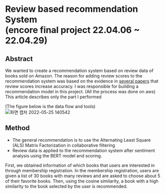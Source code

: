 # Review based recommendation System</br>(encore final project 22.04.06 ~ 22.04.29)

## Abstract
We wanted to create a recommendation system based on review data of books sold on Amazon. The reason for adding review scores to the recommendation system was based on the evidence in <a href="https://github.com/eundata/Recommendation-System/blob/main/papaers.md">several papers</a> that review scores increase accuracy. I was responsible for building a recommendation model in this project. (All the process was done on aws)  
This article describes only the part I performed  

(The figure below is the data flow and tools)
![화면 캡처 2022-05-25 140542](https://user-images.githubusercontent.com/96279383/170183938-9f9af045-8b36-4eec-9ce0-b9de168f2780.png)

## Method
- The general recommendation is to use the Alternating Least Square (ALS) Matrix Factorization in collaborative filtering  
- Review data is applied to the recommendation system after sentiment analysis using the BERT model and scoring.  

First, we obtained information of which books that users are interested in through membership registration. In the membership registration, users are given a list of 30 books with many reviews and are asked to choose about 5 of their favorite books. Then, using the cosine similarity, a book with a high similarity to the book selected by the user is recommended.  
